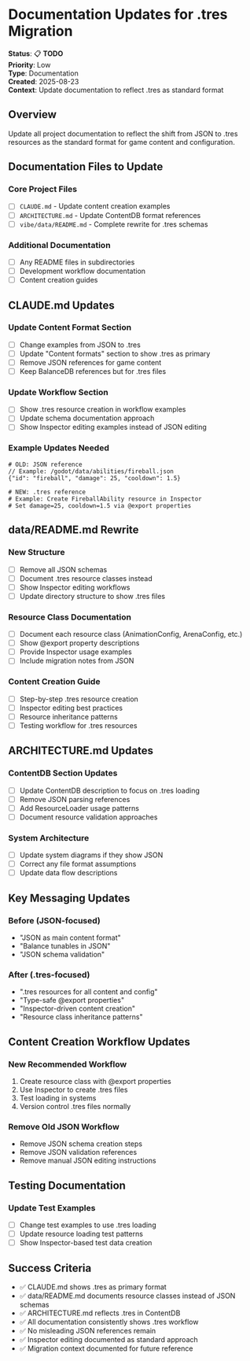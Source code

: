 # Documentation Updates for .tres Migration

**Status**: 📋 **TODO**  
**Priority**: Low  
**Type**: Documentation  
**Created**: 2025-08-23  
**Context**: Update documentation to reflect .tres as standard format

## Overview

Update all project documentation to reflect the shift from JSON to .tres resources as the standard format for game content and configuration.

## Documentation Files to Update

### Core Project Files
- [ ] `CLAUDE.md` - Update content creation examples
- [ ] `ARCHITECTURE.md` - Update ContentDB format references  
- [ ] `vibe/data/README.md` - Complete rewrite for .tres schemas

### Additional Documentation
- [ ] Any README files in subdirectories
- [ ] Development workflow documentation
- [ ] Content creation guides

## CLAUDE.md Updates

### Update Content Format Section
- [ ] Change examples from JSON to .tres
- [ ] Update "Content formats" section to show .tres as primary
- [ ] Remove JSON references for game content
- [ ] Keep BalanceDB references but for .tres files

### Update Workflow Section
- [ ] Show .tres resource creation in workflow examples
- [ ] Update schema documentation approach
- [ ] Show Inspector editing examples instead of JSON editing

### Example Updates Needed
```gdscript
# OLD: JSON reference
// Example: /godot/data/abilities/fireball.json
{"id": "fireball", "damage": 25, "cooldown": 1.5}

# NEW: .tres reference  
# Example: Create FireballAbility resource in Inspector
# Set damage=25, cooldown=1.5 via @export properties
```

## data/README.md Rewrite

### New Structure
- [ ] Remove all JSON schemas
- [ ] Document .tres resource classes instead
- [ ] Show Inspector editing workflows
- [ ] Update directory structure to show .tres files

### Resource Class Documentation
- [ ] Document each resource class (AnimationConfig, ArenaConfig, etc.)
- [ ] Show @export property descriptions
- [ ] Provide Inspector usage examples
- [ ] Include migration notes from JSON

### Content Creation Guide
- [ ] Step-by-step .tres resource creation
- [ ] Inspector editing best practices
- [ ] Resource inheritance patterns
- [ ] Testing workflow for .tres resources

## ARCHITECTURE.md Updates

### ContentDB Section Updates
- [ ] Update ContentDB description to focus on .tres loading
- [ ] Remove JSON parsing references
- [ ] Add ResourceLoader usage patterns
- [ ] Document resource validation approaches

### System Architecture
- [ ] Update system diagrams if they show JSON
- [ ] Correct any file format assumptions
- [ ] Update data flow descriptions

## Key Messaging Updates

### Before (JSON-focused)
- "JSON as main content format"  
- "Balance tunables in JSON"
- "JSON schema validation"

### After (.tres-focused)
- ".tres resources for all content and config"
- "Type-safe @export properties" 
- "Inspector-driven content creation"
- "Resource class inheritance patterns"

## Content Creation Workflow Updates

### New Recommended Workflow
1. Create resource class with @export properties
2. Use Inspector to create .tres files
3. Test loading in systems
4. Version control .tres files normally

### Remove Old JSON Workflow
- Remove JSON schema creation steps
- Remove JSON validation references
- Remove manual JSON editing instructions

## Testing Documentation

### Update Test Examples
- [ ] Change test examples to use .tres loading
- [ ] Update resource loading test patterns
- [ ] Show Inspector-based test data creation

## Success Criteria

- ✅ CLAUDE.md shows .tres as primary format
- ✅ data/README.md documents resource classes instead of JSON schemas
- ✅ ARCHITECTURE.md reflects .tres in ContentDB
- ✅ All documentation consistently shows .tres workflow
- ✅ No misleading JSON references remain
- ✅ Inspector editing documented as standard approach
- ✅ Migration context documented for future reference